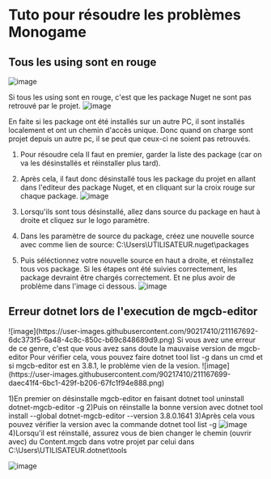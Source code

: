<h1>Tuto pour résoudre les problèmes Monogame</h1>

<h2>Tous les using sont en rouge</h2>

  ![image](https://user-images.githubusercontent.com/90217410/211167009-65300581-81f0-4767-8a0a-8c4e21c2aa07.png)


  Si tous les using sont en rouge, c'est que les package Nuget ne sont pas retrouvé par le projet.
  ![image](https://user-images.githubusercontent.com/90217410/211167028-e900c42e-f53b-4dcd-b9af-e56af6c3f5ec.png)

  En faite si les package ont été installés sur un autre PC, il sont installés localement et ont un chemin d'accès unique.
  Donc quand on charge sont projet depuis un autre pc, il se peut que ceux-ci ne soient pas retrouvés.

  1) Pour résoudre cela Il faut en premier, garder la liste des package (car on va les désinstallés et réinstaller plus tard).
  2) Après cela, il faut donc désinstallé tous les package du projet en allant dans l'editeur des package Nuget, et en cliquant sur la croix rouge sur chaque package.
  ![image](https://user-images.githubusercontent.com/90217410/211166911-bf27b66f-a594-423b-8be5-fa1b573a5506.png)

  3) Lorsqu'ils sont tous désinstallé, allez dans source du package en haut à droite et cliquez sur le logo paramètre.
  4) Dans les paramètre de source du package, créez une nouvelle source avec comme lien de source: C:\Users\UTILISATEUR\.nuget\packages

  5) Puis séléctionnez votre nouvelle source en haut a droite, et réinstallez tous vos package.
  Si les étapes ont été suivies correctement, les package devraint être chargés correctement. Et ne plus avoir de problème dans l'image ci dessous.
  ![image](https://user-images.githubusercontent.com/90217410/211167030-2ac006c7-1239-4556-8b54-d438bc8d7855.png)

<h2>Erreur dotnet lors de l'execution de mgcb-editor</h2>
  ![image](https://user-images.githubusercontent.com/90217410/211167692-6dc373f5-6a48-4c8c-850c-b69c848689d9.png)
  Si vous avez une erreur de ce genre, c'est que vous avez sans doute la mauvaise version de mgcb-editor
  Pour vérifier cela, vous pouvez faire dotnet tool list -g dans un cmd et si mgcb-editor est en 3.8.1, le problème vien de la vesion.
  ![image](https://user-images.githubusercontent.com/90217410/211167699-daec41f4-6bc1-429f-b206-67fc1f94e888.png)

  
  1)En premier on désinstalle mgcb-editor en faisant dotnet tool uninstall dotnet-mgcb-editor -g
  2)Puis on réinstalle la bonne version avec dotnet tool install --global dotnet-mgcb-editor --version 3.8.0.1641
  3)Après cela vous pouvez vérifier la version avec la commande dotnet tool list -g
  ![image](https://user-images.githubusercontent.com/90217410/211167710-6f043a04-35af-4a3e-af75-ce6488c7bf4c.png)
  4)Lorsqu'il est réinstallé, assurez vous de bien changer le chemin (ouvrir avec) du Content.mgcb dans votre projet par celui dans C:\Users\UTILISATEUR\.dotnet\tools
  
  ![image](https://user-images.githubusercontent.com/90217410/211167720-51eb0cbb-85eb-461a-b315-33d0445226ad.png)

